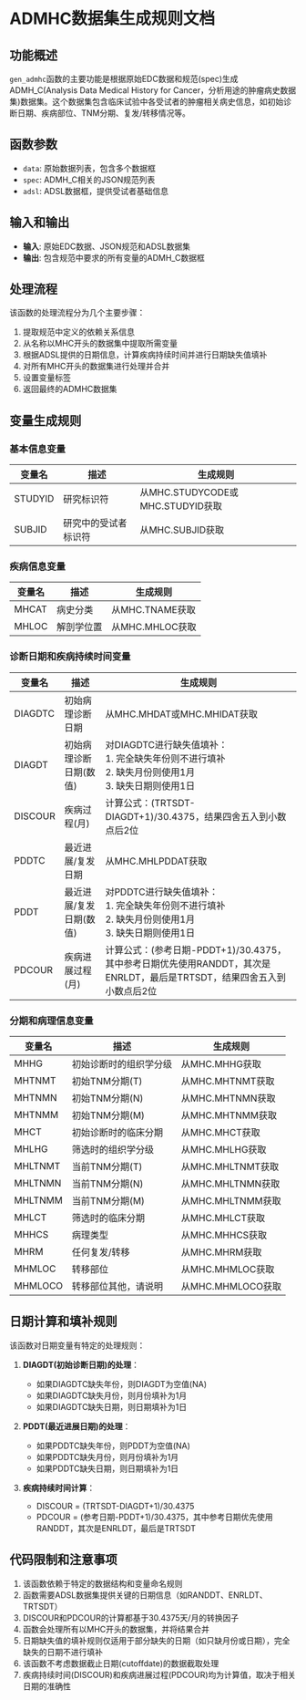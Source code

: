 # ADMHC数据集生成规则文档 

## 功能概述

`gen_admhc`函数的主要功能是根据原始EDC数据和规范(spec)生成ADMH_C(Analysis Data Medical History for Cancer，分析用途的肿瘤病史数据集)数据集。这个数据集包含临床试验中各受试者的肿瘤相关病史信息，如初始诊断日期、疾病部位、TNM分期、复发/转移情况等。

## 函数参数

- `data`: 原始数据列表，包含多个数据框
- `spec`: ADMH_C相关的JSON规范列表
- `adsl`: ADSL数据框，提供受试者基础信息

## 输入和输出

- **输入**: 原始EDC数据、JSON规范和ADSL数据集
- **输出**: 包含规范中要求的所有变量的ADMH_C数据框

## 处理流程

该函数的处理流程分为几个主要步骤：

1. 提取规范中定义的依赖关系信息
2. 从名称以MHC开头的数据集中提取所需变量
3. 根据ADSL提供的日期信息，计算疾病持续时间并进行日期缺失值填补
4. 对所有MHC开头的数据集进行处理并合并
5. 设置变量标签
6. 返回最终的ADMHC数据集

## 变量生成规则

### 基本信息变量

| 变量名 | 描述 | 生成规则 |
|--------|------|----------|
| STUDYID | 研究标识符 | 从MHC.STUDYCODE或MHC.STUDYID获取 |
| SUBJID | 研究中的受试者标识符 | 从MHC.SUBJID获取 |

### 疾病信息变量

| 变量名 | 描述 | 生成规则 |
|--------|------|----------|
| MHCAT | 病史分类 | 从MHC.TNAME获取 |
| MHLOC | 解剖学位置 | 从MHC.MHLOC获取 |

### 诊断日期和疾病持续时间变量

| 变量名 | 描述 | 生成规则 |
|--------|------|----------|
| DIAGDTC | 初始病理诊断日期 | 从MHC.MHDAT或MHC.MHIDAT获取 |
| DIAGDT | 初始病理诊断日期(数值) | 对DIAGDTC进行缺失值填补：<br>1. 完全缺失年份则不进行填补<br>2. 缺失月份则使用1月<br>3. 缺失日期则使用1日 |
| DISCOUR | 疾病过程(月) | 计算公式：(TRTSDT-DIAGDT+1)/30.4375，结果四舍五入到小数点后2位 |
| PDDTC | 最近进展/复发日期 | 从MHC.MHLPDDAT获取 |
| PDDT | 最近进展/复发日期(数值) | 对PDDTC进行缺失值填补：<br>1. 完全缺失年份则不进行填补<br>2. 缺失月份则使用1月<br>3. 缺失日期则使用1日 |
| PDCOUR | 疾病进展过程(月) | 计算公式：(参考日期-PDDT+1)/30.4375，其中参考日期优先使用RANDDT，其次是ENRLDT，最后是TRTSDT，结果四舍五入到小数点后2位 |

### 分期和病理信息变量

| 变量名 | 描述 | 生成规则 |
|--------|------|----------|
| MHHG | 初始诊断时的组织学分级 | 从MHC.MHHG获取 |
| MHTNMT | 初始TNM分期(T) | 从MHC.MHTNMT获取 |
| MHTNMN | 初始TNM分期(N) | 从MHC.MHTNMN获取 |
| MHTNMM | 初始TNM分期(M) | 从MHC.MHTNMM获取 |
| MHCT | 初始诊断时的临床分期 | 从MHC.MHCT获取 |
| MHLHG | 筛选时的组织学分级 | 从MHC.MHLHG获取 |
| MHLTNMT | 当前TNM分期(T) | 从MHC.MHLTNMT获取 |
| MHLTNMN | 当前TNM分期(N) | 从MHC.MHLTNMN获取 |
| MHLTNMM | 当前TNM分期(M) | 从MHC.MHLTNMM获取 |
| MHLCT | 筛选时的临床分期 | 从MHC.MHLCT获取 |
| MHHCS | 病理类型 | 从MHC.MHHCS获取 |
| MHRM | 任何复发/转移 | 从MHC.MHRM获取 |
| MHMLOC | 转移部位 | 从MHC.MHMLOC获取 |
| MHMLOCO | 转移部位其他，请说明 | 从MHC.MHMLOCO获取 |

## 日期计算和填补规则

该函数对日期变量有特定的处理规则：

1. **DIAGDT(初始诊断日期)的处理**：
   - 如果DIAGDTC缺失年份，则DIAGDT为空值(NA)
   - 如果DIAGDTC缺失月份，则月份填补为1月
   - 如果DIAGDTC缺失日期，则日期填补为1日

2. **PDDT(最近进展日期)的处理**：
   - 如果PDDTC缺失年份，则PDDT为空值(NA)
   - 如果PDDTC缺失月份，则月份填补为1月
   - 如果PDDTC缺失日期，则日期填补为1日

3. **疾病持续时间计算**：
   - DISCOUR = (TRTSDT-DIAGDT+1)/30.4375
   - PDCOUR = (参考日期-PDDT+1)/30.4375，其中参考日期优先使用RANDDT，其次是ENRLDT，最后是TRTSDT

## 代码限制和注意事项

1. 该函数依赖于特定的数据结构和变量命名规则
2. 函数需要ADSL数据集提供关键的日期信息（如RANDDT、ENRLDT、TRTSDT）
3. DISCOUR和PDCOUR的计算都基于30.4375天/月的转换因子
4. 函数会处理所有以MHC开头的数据集，并将结果合并
5. 日期缺失值的填补规则仅适用于部分缺失的日期（如只缺月份或日期），完全缺失的日期不进行填补
6. 该函数不考虑数据截止日期(cutoffdate)的数据截取处理
7. 疾病持续时间(DISCOUR)和疾病进展过程(PDCOUR)均为计算值，取决于相关日期的准确性 